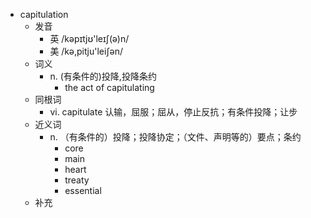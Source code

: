- capitulation
  - 发音
    - 英 /kəpɪtjʊ'leɪʃ(ə)n/
    - 美 /kə,pitju'leiʃən/
  - 词义
    - n. (有条件的)投降,投降条约
      - the act of capitulating 
  - 同根词
    - vi. capitulate 认输，屈服；屈从，停止反抗；有条件投降；让步
  - 近义词
    - n. （有条件的）投降；投降协定；（文件、声明等的）要点；条约
      - core
      - main
      - heart
      - treaty
      - essential
  - 补充